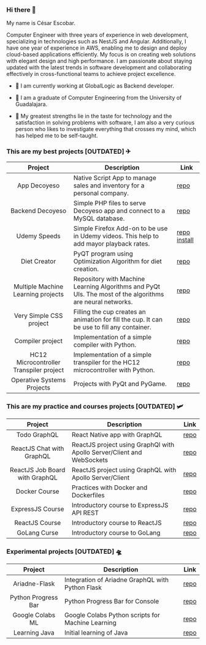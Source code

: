 ### Hi there 👋

My name is César Escobar.

Computer Engineer with three years of experience in web development, specializing in technologies such as NestJS and Angular. Additionally, I have one year of experience in AWS, enabling me to design and deploy cloud-based applications efficiently. My focus is on creating web solutions with elegant design and high performance. I am passionate about staying updated with the latest trends in software development and collaborating effectively in cross-functional teams to achieve project excellence.

- 🔭 I am currently working at GlobalLogic as Backend developer.

- 🚀 I am a graduate of Computer Engineering from the University of Guadalajara.

- 🚀 My greatest strengths lie in the taste for technology and the satisfaction in solving problems with software, I am also a very curious person who likes to investigate everything that crosses my mind, which has helped me to be self-taught.

### This are my best projects [OUTDATED] ✈

|                 Project                 	| Description                                                                                               	| Link                                                                                                                       	|
|:---------------------------------------:	|-----------------------------------------------------------------------------------------------------------	|----------------------------------------------------------------------------------------------------------------------------	|
| App Decoyeso                            	| Native Script App to manage sales and inventory for a personal company.                                   	| [repo](https://github.com/CodeRevenge/app-decoyeso)                                                                        	|
| Backend Decoyeso                        	| Simple PHP files to serve Decoyeso app and connect to a MySQL database.                                   	| [repo](https://github.com/CodeRevenge/backend-decoyeso)                                                                    	|
| Udemy Speeds                            	| Simple Firefox Add-on to be use in Udemy videos. This help to add mayor playback rates.                   	| [repo](https://github.com/CodeRevenge/udemy-speeds) [install](https://addons.mozilla.org/en-US/firefox/addon/udemyspeeds/) 	|
| Diet Creator                            	| PyQT program using Optimization Algorithm for diet creation.                                              	| [repo](https://github.com/CodeRevenge/proyecto_final_SSPIA1)                                                               	|
| Multiple Machine Learning projects      	| Repository with Machine Learning Algorithms and PyQt UIs. The most of the algorithms are neural networks. 	| [repo](https://github.com/CodeRevenge/practicas_ia_2/)                                                                     	|
| Very Simple CSS project                 	| Filling the cup creates an animation for fill the cup. It can be use to fill any container.               	| [repo](https://github.com/CodeRevenge/filling-the-cup)                                                                     	|
| Compiler project                        	| Implementation of a simple compiler with Python.                                                          	| [repo](https://github.com/CodeRevenge/proyecto-seminario-traductores-ii)                                                   	|
| HC12 Microcontroller Transpiler project 	| Implementation of a simple transpiler for the HC12 microcontroller with Python.                           	| [repo](https://github.com/CodeRevenge/Proyecto-seminario-traductores-i)                                                    	|
| Operative Systems Projects         	      | Projects with PyQt and PyGame. 	                                        | [repo](https://github.com/CodeRevenge/SistemasOperativos)                                                                                                  |


### This are my practice and courses projects [OUTDATED] 🛩

|             Project            	| Description                                                            	| Link                                                        	|
|:------------------------------:	|------------------------------------------------------------------------	|-------------------------------------------------------------	|
| Todo GraphQL                   	| React Native app with GraphQL                                          	| [repo](https://github.com/CodeRevenge/todo)                 	|
| ReactJS Chat with GraphQL      	| ReactJS project using GraphQl with Apollo Server/Client and WebSockets 	| [repo](https://github.com/CodeRevenge/graphql-chat)         	|
| ReactJS Job Board with GraphQL 	| ReactJS project using GraphQL with Apollo Server/Client                	| [repo](https://github.com/CodeRevenge/graphql-job-board)    	|
| Docker Course                  	| Practices with Docker and Dockerfiles                                  	| [repo](https://github.com/CodeRevenge/Docker-Educative)     	|
| ExpressJS Course               	| Introductory course to ExpressJS API REST                              	| [repo](https://github.com/CodeRevenge/express-udemy-course) 	|
| ReactJS Course                 	| Introductory course to ReactJS                                         	| [repo](https://github.com/CodeRevenge/curso-react)          	|
| GoLang Curse                   	| Introductory course to GoLang                                          	| [repo](https://github.com/CodeRevenge/golang-practices)     	|

### Experimental projects [OUTDATED] 🛸

|       Project       	| Description                                       	| Link                                                        	|
|:-------------------:	|---------------------------------------------------	|-------------------------------------------------------------	|
| Ariadne-Flask       	| Integration of Ariadne GraphQL with Python Flask  	| [repo](https://github.com/CodeRevenge/AriadneGraphQL-Flask) 	|
| Python Progress Bar 	| Python Progress Bar for Console                   	| [repo](https://github.com/CodeRevenge/ProgressBar)          	|
| Google Colabs ML    	| Google Colabs Python scripts for Machine Learning 	| [repo](https://github.com/CodeRevenge/Colabs)               	|
| Learning Java       	| Initial learning of Java                          	| [repo](https://github.com/CodeRevenge/learningjava)         	|

<!--
**CodeRevenge/CodeRevenge** is a ✨ _special_ ✨ repository because its `README.md` (this file) appears on your GitHub profile.

Here are some ideas to get you started:

- 🔭 I’m currently working on ...
- 🌱 I’m currently learning ...
- 👯 I’m looking to collaborate on ...
- 🤔 I’m looking for help with ...
- 💬 Ask me about ...
- 📫 How to reach me: ...
- 😄 Pronouns: ...
- ⚡ Fun fact: ...
-->
